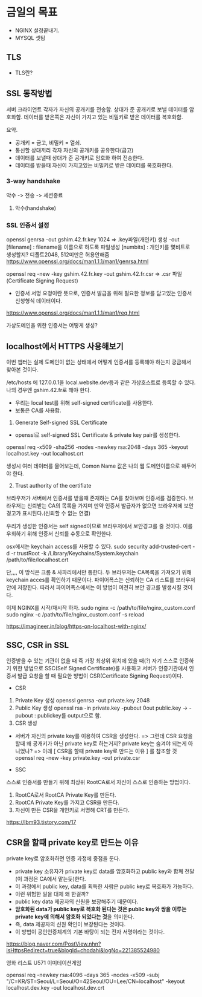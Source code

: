 # 금일의 목표

- NGINX 설정끝내기.
- MYSQL 셋팅


## TLS

- TLS란?

## SSL 동작방법

서버 크라이언트 각자가 자신의 공개키를 전송함.
상대가 준 공개키로 보낼 데이터를 암호화함.
데이터를 받은쪽은 자신이 가지고 있는 비밀키로 받은 데이터를 복호화함.

요약.
- 공개키 = 금고, 비밀키 = 열쇠.
- 통신할 상대끼리 각자 자신의 공개키를 공유한다(금고)
- 데이터를 보낼때 상대가 준 공개키로 암호화 하여 전송한다.
- 데이터를 받을때 자신이 가지고있는 비밀키로 받은 데이터를 복호화한다.

### 3-way handshake

악수 -> 전송 -> 세션종료

1. 악수(handshake)

### SSL 인증서 설정

openssl genrsa -out gshim.42.fr.key 1024 => .key파일(개인키) 생성
-out [filename] : filename을 이름으로 하도록 파일생성
[numbits] : 개인키를 몇비트로 생성할지? 디폴트2048, 512미만은 허용안해줌
https://www.openssl.org/docs/man1.1.1/man1/genrsa.html


openssl req -new -key gshim.42.fr.key -out gshim.42.fr.csr
=> .csr 파일(Certificate Signing Request)
- 인증서 서명 요청이란 뜻으로, 인증서 발급을 위해 필요한 정보를 담고있는 인증서 신청형식 데이터이다.

https://www.openssl.org/docs/man1.1.1/man1/req.html

가상도메인을 위한 인증서는 어떻게 생성?

## localhost에서 HTTPS 사용해보기

이번 챕터는 실제 도메인이 없는 상태에서 어떻게 인증서를 등록해야 하는지 궁금해서 찾아본 것이다.

/etc/hosts 에 127.0.0.1을 local.website.dev등과 같은 가상호스트로 등록할 수 있다.
나의 경우엔 gshim.42.fr로 해야 한다.

- 우리는 local test를 위해 self-signed certificate를 사용한다.
- 보통은 CA를 사용함.

1. Generate Self-signed SSL Certificate

- openssl로 self-signed SSL Certificate & private key pair를 생성한다.

openssl req -x509 -sha256 -nodes -newkey rsa:2048 -days 365 -keyout localhost.key -out localhost.crt

생성시 여러 데이터를 물어보는데, Comon Name 값은 나의 웹 도메인이름으로 해두어야 한다.

2. Trust authority of the certifiate

브라우저가 서버에서 인증서를 받을때 존재하는 CA를 찾아보며 인증서를 검증한다.
브라우저는 신뢰받는 CA의 목록을 가지며 만약 인증서 발급자가 없으면 브라우저에 보안 경고가 표시된다.(신뢰할 수 없는 연결)

우리가 생성한 인증서는 self signed이므로 브라우저에서 보안경고를 줄 것이다.
이를 우회하기 위해 인증서 신뢰를 수동으로 확인한다.

osx에서는 keychain access를 사용할 수 있다.
sudo security add-trusted-cert -d -r trustRoot -k /Library/Keychains/System.keychain /path/to/file/localhost.crt

단,,,,
이 방식은 크롬 & 사파리에서만 통한다. 두 브라우저는 CA목록을 가져오기 위해 keychain acces를 확인하기 때문이다.
파이어폭스는 신뢰하는 CA 리스트를 브라우저 안에 저장한다. 따라서 파이어폭스에서는 이 방법이 여전히 보안 경고를 발생시킬 것이다.

이제 NGINX를 시작/재시작 하자.
sudo nginx -c /path/to/file/nginx_custom.conf
sudo nginx -c /path/to/file/nginx_custom.conf -s reload

https://imagineer.in/blog/https-on-localhost-with-nginx/

## SSC, CSR in SSL

인증받을 수 있는 기관이 없을 때 즉 가장 최상위 위치에 있을 때(?)
자기 스스로 인증하기 위한 방법으로 SSC(Self Signed Certificate)를 사용하고
서버가 인증기관에서 인증서 발급 요청을 할 때 필요한 방법이 CSR(Certificate Signing Request)이다.

- CSR

1. Private Key 생성
openssl genrsa -out private.key 2048
2. Public Key 생성
openssl rsa -in private.key -pubout 0out public.key
-> -pubout : publickey를 output으로 함.
3. CSR 생성
- 서버가 자신의 private key를 이용하여 CSR을 생성한다.
=> 그런데 CSR 요청을 할때 왜 공개키가 아닌 private key로 하는거지? private key는 숨겨야 되는게 아니었나?
=> 아래 [ CSR을 할때 private key로 만드는 이유 ] 를 참조할 것
openssl req -new -key private.key -out private.csr

- SSC

스스로 인증서를 만들기 위해 최상위 RootCA로서 자신이 스스로 인증하는 방법이다.
1. RootCA로서 RootCA Private Key를 만든다.
2. RootCA Private Key를 가지고 CSR을 만든다.
3. 자신이 만든 CSR을 개인키로 서명해 CRT를 만든다.

https://lbm93.tistory.com/17

## CSR을 할때 private key로 만드는 이유

private key로 암호화하면 인증 과정에 중점을 둔다.
- private key 소유자가 private key로 data를 암호화하고 public key와 함께 전달(이 과정은 CA에서 맡는듯)한다.
- 이 과정에서 public key, data를 획득한 사람은 public key로 복호화가 가능하다.
- 이런 위험한 일을 대체 왜 한걸까?
- public key data 제공자의 신원을 보장해주기 때문이다.
- **암호화된 data가 public key로 복호화 된다는 것은 public key와 쌍을 이루는 private key에 의해서 암호화 되었다는 것**을 의미한다.
- 즉, data 제공자의 신원 확인이 보장된다는 것이다.
- 이 방법이 공인인증체계의 기본 바탕이 되는 전자 서명이라는 것이다.

https://blog.naver.com/PostView.nhn?isHttpsRedirect=true&blogId=chodahi&logNo=221385524980


영화 리스트
U571
이미테이션게임

openssl req -newkey rsa:4096 -days 365 -nodes -x509 -subj "/C=KR/ST=Seoul/L=Seoul/O=42Seoul/OU=Lee/CN=localhost" -keyout localhost.dev.key -out localhost.dev.crt

